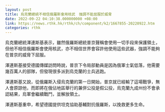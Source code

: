 ```yaml
---
layout: post
title: 烏克蘭總統不相信俄羅斯會用核武　強調不能屈服於威脅
date: 2022-09-22 04:10:38.000000000 +08:00
link: https://news.rthk.hk/rthk/ch/component/k2/1667855-20220922.htm
categories: rthk
---
```


烏克蘭總統澤連斯基表示，雖然俄羅斯總統普京聲稱會使用一切手段來保護領土，但他不相信俄羅斯會使用核武，亦不相信世界會容許他使用這些武器，強調不能夠在普京的威脅下屈服。

澤連斯基接受德國傳媒訪問時說，普京下令局部動員是因為俄軍士氣低落，他需要幾百萬人的部隊，但發現很多派到烏克蘭的士兵逃跑。

澤連斯基又說，從俄羅斯入侵烏克蘭的第一日開始，普京就已經輸了這場戰爭，無人會原諒他，而即將在俄佔地區舉行的兼併公投是假公投，烏克蘭九成州份不會承認結果，烏軍會繼續戰鬥，並解放領土。

澤連斯基重申，希望德國提供坦克協助基輔對抗俄羅斯，以挽救更多生命。
